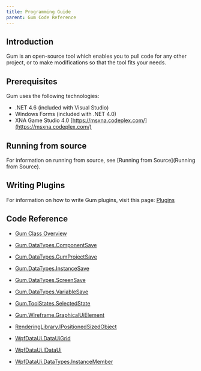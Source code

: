 ```yaml
---
title: Programming Guide
parent: Gum Code Reference
---
```


## Introduction 

Gum is an open-source tool which enables you to pull code for any other project, or to make modifications so that the tool fits your needs.

## Prerequisites

Gum uses the following technologies:

* .NET 4.6 (included with Visual Studio)
* Windows Forms (included with .NET 4.0)
* XNA Game Studio 4.0 [https://msxna.codeplex.com/](https://msxna.codeplex.com/)

## Running from source

For information on running from source, see [Running from Source](Running from Source).

## Writing Plugins

For information on how to write Gum plugins, visit this page:  [Plugins](Plugins)

## Code Reference

* [Gum Class Overview](Gum-Class-Overview)


* [Gum.DataTypes.ComponentSave](Gum.DataTypes.ComponentSave)
* [Gum.DataTypes.GumProjectSave](Gum.DataTypes.GumProjectSave)
* [Gum.DataTypes.InstanceSave](Gum.DataTypes.InstanceSave)
* [Gum.DataTypes.ScreenSave](Gum.DataTypes.ScreenSave)
* [Gum.DataTypes.VariableSave](Gum.DataTypes.VariableSave)
* [Gum.ToolStates.SelectedState](Gum.ToolStates.SelectedState)
* [Gum.Wireframe.GraphicalUiElement](Gum.Wireframe.GraphicalUiElement)


* [RenderingLibrary.IPositionedSizedObject](RenderingLibrary.IPositionedSizedObject)


* [WpfDataUi.DataUiGrid](WpfDataUi.DataUiGrid)
* [WpfDataUi.IDataUi](WpfDataUi.IDataUi)

* [WpfDataUi.DataTypes.InstanceMember](WpfDataUi.DataTypes.InstanceMember)